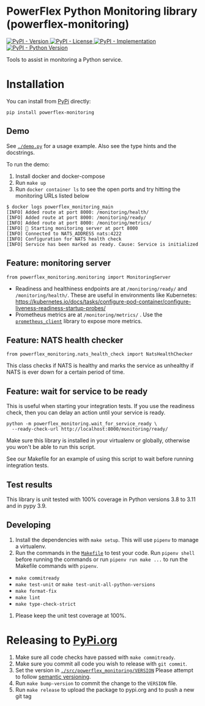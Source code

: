 # PowerFlex Python Monitoring library (powerflex-monitoring)

<!-- Badges (images) related to Python package information -->
[![PyPI - Version](https://img.shields.io/pypi/v/powerflex-monitoring) ![PyPI - License](https://img.shields.io/pypi/l/powerflex-monitoring) ![PyPI - Implementation](https://img.shields.io/pypi/implementation/powerflex-monitoring) ![PyPI - Python Version](https://img.shields.io/pypi/pyversions/powerflex-monitoring)](https://pypi.org/project/powerflex-monitoring/)

Tools to assist in monitoring a Python service.

# Installation

You can install from [PyPi](https://pypi.org/project/powerflex-monitoring/) directly:

```shellscript
pip install powerflex-monitoring
```

## Demo

See [`./demo.py`](./demo.py) for a usage example.
Also see the type hints and the docstrings.

To run the demo:

1. Install docker and docker-compose
1. Run `make up`
1. Run `docker container ls` to see the open ports and try hitting the monitoring URLs listed below

```
$ docker logs powerflex_monitoring_main
[INFO] Added route at port 8000: /monitoring/health/
[INFO] Added route at port 8000: /monitoring/ready/
[INFO] Added route at port 8000: /monitoring/metrics/
[INFO] 🚀 Starting monitoring server at port 8000
[INFO] Connected to NATS_ADDRESS nats:4222
[INFO] Configuration for NATS health check
[INFO] Service has been marked as ready. Cause: Service is initialized
```

## Feature: monitoring server

```
from powerflex_monitoring.monitoring import MonitoringServer
```

- Readiness and healthiness endpoints are at `/monitoring/ready/` and `/monitoring/health/`.
  These are useful in environments like Kubernetes: 
  https://kubernetes.io/docs/tasks/configure-pod-container/configure-liveness-readiness-startup-probes/
- Prometheus metrics are at `/monitoring/metrics/` .
  Use the [`prometheus_client`](https://pypi.org/project/prometheus-client/) library to expose more metrics.

## Feature: NATS health checker

```
from powerflex_monitoring.nats_health_check import NatsHealthChecker
```

This class checks if NATS is healthy and marks the service as unhealthy if NATS is ever down for a certain period of time.

## Feature: wait for service to be ready

This is useful when starting your integration tests.
If you use the readiness check, then you can delay an action until your service is ready.

```
python -m powerflex_monitoring.wait_for_service_ready \
  --ready-check-url http://localhost:8000/monitoring/ready/
```

Make sure this library is installed in your virtualenv or globally,
otherwise you won't be able to run this script.

See our Makefile for an example of using this script to wait before running integration tests.

## Test results

This library is unit tested with 100% coverage in Python versions 3.8 to 3.11 and in pypy 3.9.

## Developing

1. Install the dependencies with `make setup`.
   This will use `pipenv` to manage a virtualenv.
1. Run the commands in the [`Makefile`](./Makefile) to test your code.
   Run `pipenv shell` before running the commands or run `pipenv run make ...` to run the Makefile commands with `pipenv`.
  - `make commitready`
  - `make test-unit` or `make test-unit-all-python-versions`
  - `make format-fix`
  - `make lint`
  - `make type-check-strict`
1. Please keep the unit test coverage at 100%.

# Releasing to [PyPi.org](https://pypi.org/project/powerflex-monitoring/)

1. Make sure all code checks have passed with `make commitready`.
1. Make sure you commit all code you wish to release with `git commit`.
1. Set the version in [`./src/powerflex_monitoring/VERSION`](./src/powerflex_monitoring/VERSION)
   Please attempt to follow [semantic versioning](https://semver.org/).
1. Run `make bump-version` to commit the change to the `VERSION` file.
1. Run `make release` to upload the package to pypi.org and to push a new git tag


